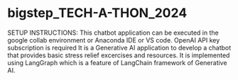 # bigstep_TECH-A-THON_2024
SETUP INSTRUCTIONS:
This chatbot application can be executed in the google collab environment or Anaconda IDE or VS code. 
OpenAI API key subscription is required
It is a Generative AI application to develop a chatbot that provides basic stress relief excercises and resources. 
It is implemented using LangGraph which is a feature of LangChain framework of Generative AI.
